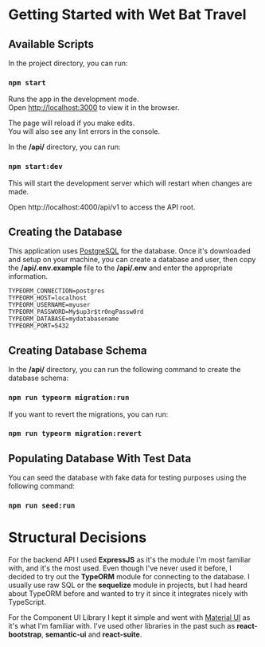 # Getting Started with Wet Bat Travel

## Available Scripts

In the project directory, you can run:

### `npm start`

Runs the app in the development mode.\
Open [http://localhost:3000](http://localhost:3000) to view it in the browser.

The page will reload if you make edits.\
You will also see any lint errors in the console.

In the **/api/** directory, you can run:
### `npm start:dev`

This will start the development server which will restart when changes are made.

Open http://localhost:4000/api/v1 to access the API root.

## Creating the Database
This application uses [PostgreSQL](https://www.postgresql.org/download/) for the database. Once it's downloaded and setup on your machine, you can create a database and user, then copy the **/api/.env.example** file to the **/api/.env** and enter the appropriate information.

```
TYPEORM_CONNECTION=postgres
TYPEORM_HOST=localhost
TYPEORM_USERNAME=myuser
TYPEORM_PASSWORD=My$up3r$tr0ngPassw0rd
TYPEORM_DATABASE=mydatabasename
TYPEORM_PORT=5432
```

## Creating Database Schema
In the **/api/** directory, you can run the following command to create the database schema:

### `npm run typeorm migration:run`
If you want to revert the migrations, you can run:

### `npm run typeorm migration:revert`

## Populating Database With Test Data
You can seed the database with fake data for testing purposes using the following command:

### `npm run seed:run`

# Structural Decisions

For the backend API I used **ExpressJS** as it's the module I'm most familiar with, and it's the most used. Even though 
I've never used it before, I decided to try out the **TypeORM** module for connecting to the database. I usually use raw 
SQL or the **sequelize** module in projects, but I had heard about TypeORM before and wanted to try it since it 
integrates nicely with TypeScript.

For the Component UI Library I kept it simple and went with [Material UI](https://material-ui.com/) as it's what I'm 
familiar with. I've used other libraries in the past such as **react-bootstrap**, **semantic-ui** and **react-suite**.
